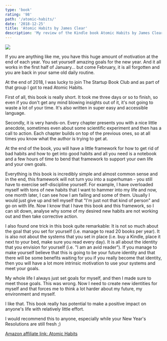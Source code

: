 ```yaml
---
type: 'book'
rating: '98'
path: '/atomic-habits/'
date: '2018-12-25'
title: 'Atomic Habits by James Clear'
description: 'My review of the Kindle book Atomic Habits by James Clear.'
---
```


<a target="_blank"  href="https://www.amazon.com/gp/product/0735211299/ref=as_li_tl?ie=UTF8&camp=1789&creative=9325&creativeASIN=0735211299&linkCode=as2&tag=mbrochh-20&linkId=25b4d39cc85ee34d1a252366ba46f382"><img border="0" src="//ws-na.amazon-adsystem.com/widgets/q?_encoding=UTF8&MarketPlace=US&ASIN=0735211299&ServiceVersion=20070822&ID=AsinImage&WS=1&Format=_SL250_&tag=mbrochh-20" ></a><img src="//ir-na.amazon-adsystem.com/e/ir?t=mbrochh-20&l=am2&o=1&a=0735211299" width="1" height="1" border="0" alt="" style="border:none !important; margin:0px !important;" />

If you are anything like me, you have this huge amount of motivation at the end
of each year. You set yourself amazing goals for the new year. And it all works
in the first half of January... but come February, it is all forgotten and you
are back in your same old daily routine.

At the end of 2018, I was lucky to join <outbound-link href="https://thestartupbook.club/">The Startup Book Club</outbound-link> and
as part of that group I got to read Atomic Habits.

First of all, this book is really short. It took me three days or so to finish,
so even if you don't get any mind blowing insights out of it, it's not going to
waste a lot of your time. It's also written in super easy and accessible
language.

Secondly, it is very hands-on. Every chapter presents you with a nice little
anecdote, sometimes even about some scientific experiment and then has a call
to action. Each chapter builds on top of the previous ones, so at all times you
know what the author is trying to get at.

At the end of the book, you will have a little framework for how to get rid of
bad habits and how to get into good habits and all you need is a notebook and
a few hours of time to bend that framework to support your own life and your own
goals.

Everything is this book is incredibly simple and almost common sense and in the
end, this framework will not turn you into a superhuman - you still have to
exercise self-discipline yourself. For example, I have overloaded myself with
tons of new habits that I want to hammer into my life and now, one month later,
I can see how I am failing and some of them. Usually I would just give up and
tell myself that "I'm just not that kind of person" and go on with life.
Now I know that I have this book and this framework, so I can sit down, analyse
why some of my desired new habits are not working out and then take corrective
action.

I also found one trick in this book quite remarkable: It is not so much about
the goal that you set for yourself (i.e. manage to read 20 books per year). It
is also not about the systems that you set in place (i.e. buy a Kindle, place it
next to your bed, make sure you read every day). It is all about the identity
that you envision for yourself (i.e. "I am an avid reader"). If you manage to
make yourself believe that this is going to be your future identity and that
there will be some benefits waiting for you if you really become that identity,
then you will have a lot more intrinsic motivation to use your systems and meet
your goals. 

My whole life I always just set goals for myself, and then I made sure to meet
those goals. This was wrong. Now I need to create new identities for myself and
that forces me to think a lot harder about my future, my environment and myself.

I like that. This book really has potential to make a positive impact on
anyone's life with relatively little effort.

I would recommend this to anyone, especially while your New Year's Resolutions
are still fresh ;)

<a target="_blank" href="https://www.amazon.com/gp/product/0735211299/ref=as_li_tl?ie=UTF8&camp=1789&creative=9325&creativeASIN=0735211299&linkCode=as2&tag=mbrochh-20&linkId=7bed3f1d2df06dea05704d90048fff17">Amazon affiliate link: Atomic Habits</a><img src="//ir-na.amazon-adsystem.com/e/ir?t=mbrochh-20&l=am2&o=1&a=0735211299" width="1" height="1" border="0" alt="" style="border:none !important; margin:0px !important;" />